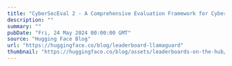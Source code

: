 ```yaml
---
title: "CyberSecEval 2 - A Comprehensive Evaluation Framework for Cybersecurity Risks and Capabilities of Large Language Models"
description: ""
summary: ""
pubDate: "Fri, 24 May 2024 00:00:00 GMT"
source: "Hugging Face Blog"
url: "https://huggingface.co/blog/leaderboard-llamaguard"
thumbnail: "https://huggingface.co/blog/assets/leaderboards-on-the-hub/thumbnail_llamaguard.png"
---
```


